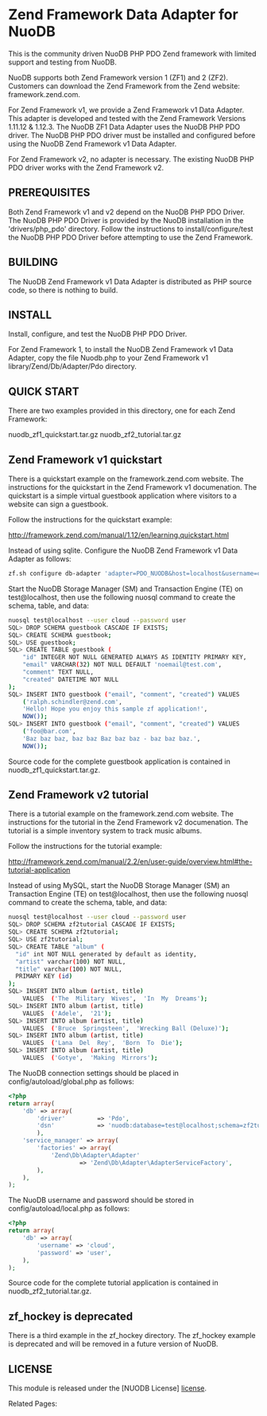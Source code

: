 # Zend Framework Data Adapter for NuoDB #

This is the community driven NuoDB PHP PDO Zend framework with limited support and testing from NuoDB.

NuoDB supports both Zend Framework version 1 (ZF1) and 2 (ZF2).  Customers can download the Zend Framework from the Zend website: framework.zend.com.

For Zend Framework v1, we provide a Zend Framework v1 Data Adapter.  This adapter is developed and tested with the Zend Framework Versions 1.11.12 & 1.12.3.  The NuoDB ZF1 Data Adapter uses the NuoDB PHP PDO driver.  The NuoDB PHP PDO driver must be installed and configured before using the NuoDB Zend Framework v1 Data Adapter.

For Zend Framework v2, no adapter is necessary.  The existing NuoDB PHP PDO driver works with the Zend Framework v2.  

## PREREQUISITES ##

Both Zend Framework v1 and v2 depend on the NuoDB PHP PDO Driver.  The NuoDB PHP PDO Driver is provided by the NuoDB installation in the 'drivers/php_pdo' directory. Follow the instructions to install/configure/test the NuoDB PHP PDO Driver before attempting to use the Zend Framework.


## BUILDING ##

The NuoDB Zend Framework v1 Data Adapter is distributed as PHP source code, so there is nothing to build.


## INSTALL ##

Install, configure, and test the NuoDB PHP PDO Driver.

For Zend Framework 1, to install the NuoDB Zend Framework v1 Data Adapter, copy the file Nuodb.php to your Zend Framework v1 library/Zend/Db/Adapter/Pdo directory.


## QUICK START ##

There are two examples provided in this directory, one for each Zend Framework: 

nuodb_zf1_quickstart.tar.gz 
nuodb_zf2_tutorial.tar.gz

Zend Framework v1 quickstart
----------------------------
There is a quickstart example on the framework.zend.com website.  The instructions for the quickstart in the Zend Framework v1 documenation. The quickstart is a simple virtual guestbook application where visitors to a website can sign a guestbook.  

Follow the instructions for the quickstart example: 

  http://framework.zend.com/manual/1.12/en/learning.quickstart.html

Instead of using sqlite.  Configure the NuoDB Zend Framework v1 Data Adapter as follows:

```bash
zf.sh configure db-adapter 'adapter=PDO_NUODB&host=localhost&username=cloud&password=user&dbname=test@localhost&schema=guestbook&options.autoQuoteIdentifers=false' production
```

Start the NuoDB Storage Manager (SM) and Transaction Engine (TE) on test@localhost, then use the following nuosql command to create the schema, table, and data:

```bash
nuosql test@localhost --user cloud --password user
SQL> DROP SCHEMA guestbook CASCADE IF EXISTS;
SQL> CREATE SCHEMA guestbook;
SQL> USE guestbook;
SQL> CREATE TABLE guestbook (
    "id" INTEGER NOT NULL GENERATED ALWAYS AS IDENTITY PRIMARY KEY,
    "email" VARCHAR(32) NOT NULL DEFAULT 'noemail@test.com',
    "comment" TEXT NULL,
    "created" DATETIME NOT NULL
);
SQL> INSERT INTO guestbook ("email", "comment", "created") VALUES
    ('ralph.schindler@zend.com',
    'Hello! Hope you enjoy this sample zf application!',
    NOW());
SQL> INSERT INTO guestbook ("email", "comment", "created") VALUES
    ('foo@bar.com',
    'Baz baz baz, baz baz Baz baz baz - baz baz baz.',
    NOW());
```

Source code for the complete guestbook application is contained in nuodb_zf1_quickstart.tar.gz.



Zend Framework v2 tutorial
---------------------------
There is a tutorial example on the framework.zend.com website.  The instructions for the tutorial in the Zend Framework v2 documenation. The tutorial is a simple inventory system to track music albums.

Follow the instructions for the tutorial example: 

  http://framework.zend.com/manual/2.2/en/user-guide/overview.html#the-tutorial-application

Instead of using MySQL, start the NuoDB Storage Manager (SM) an Transaction Engine (TE) on test@localhost, then use the following nuosql command to create the schema, table, and data:

```bash
nuosql test@localhost --user cloud --password user
SQL> DROP SCHEMA zf2tutorial CASCADE IF EXISTS;
SQL> CREATE SCHEMA zf2tutorial;
SQL> USE zf2tutorial;
SQL> CREATE TABLE "album" (
  "id" int NOT NULL generated by default as identity,
  "artist" varchar(100) NOT NULL,
  "title" varchar(100) NOT NULL,
  PRIMARY KEY (id)
);
SQL> INSERT INTO album (artist, title)
    VALUES  ('The  Military  Wives',  'In  My  Dreams');
SQL> INSERT INTO album (artist, title)
    VALUES  ('Adele',  '21');
SQL> INSERT INTO album (artist, title)
    VALUES  ('Bruce  Springsteen',  'Wrecking Ball (Deluxe)');
SQL> INSERT INTO album (artist, title)
    VALUES  ('Lana  Del  Rey',  'Born  To  Die');
SQL> INSERT INTO album (artist, title)
    VALUES  ('Gotye',  'Making  Mirrors');
```

The NuoDB connection settings should be placed in config/autoload/global.php as follows:
```php
<?php
return array(
    'db' => array(
        'driver'         => 'Pdo',
        'dsn'            => 'nuodb:database=test@localhost;schema=zf2tutorial',
        ),
    'service_manager' => array(
        'factories' => array(
            'Zend\Db\Adapter\Adapter'
                    => 'Zend\Db\Adapter\AdapterServiceFactory',
        ),
    ),
);
```

The NuoDB username and password should be stored in config/autoload/local.php as follows:
```php
<?php
return array(
    'db' => array(
        'username' => 'cloud',
        'password' => 'user',
    ),
);
```

Source code for the complete tutorial application is contained in nuodb_zf2_tutorial.tar.gz.


zf_hockey is deprecated
-----------------------
There is a third example in the zf_hockey directory.  The zf_hockey example is deprecated and will be removed in a future version of NuoDB.


## LICENSE ##

This module is released under the [NUODB License] [license].

Related Pages:

[homepage]: http://www.nuodb.com
[license]: https://github.com/nuodb/nuodb-php-pdo-zend/blob/master/LICENSE

